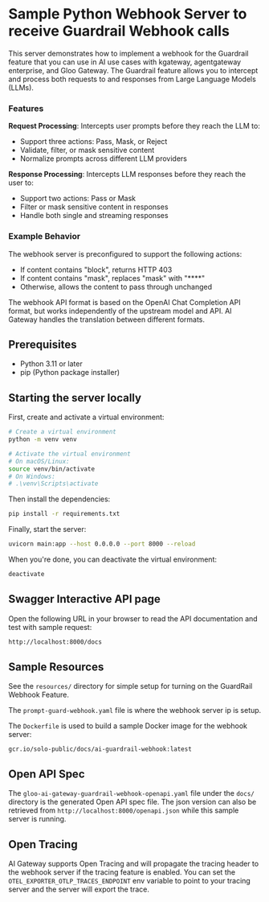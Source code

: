 # Sample Python Webhook Server to receive Guardrail Webhook calls

This server demonstrates how to implement a webhook for the Guardrail feature that you can use in AI use cases with kgateway, agentgateway enterprise, and Gloo Gateway. The Guardrail feature allows you to intercept and process both requests to and responses from Large Language Models (LLMs).

### Features

**Request Processing**: Intercepts user prompts before they reach the LLM to:
  - Support three actions: Pass, Mask, or Reject
  - Validate, filter, or mask sensitive content
  - Normalize prompts across different LLM providers

**Response Processing**: Intercepts LLM responses before they reach the user to:
  - Support two actions: Pass or Mask
  - Filter or mask sensitive content in responses
  - Handle both single and streaming responses

### Example Behavior

The webhook server is preconfigured to support the following actions:

- If content contains "block", returns HTTP 403
- If content contains "mask", replaces "mask" with "****"
- Otherwise, allows the content to pass through unchanged

The webhook API format is based on the OpenAI Chat Completion API format, but works independently of the upstream model and API. AI Gateway handles the translation between different formats.

## Prerequisites

- Python 3.11 or later
- pip (Python package installer)

## Starting the server locally

First, create and activate a virtual environment:

```bash
# Create a virtual environment
python -m venv venv

# Activate the virtual environment
# On macOS/Linux:
source venv/bin/activate
# On Windows:
# .\venv\Scripts\activate
```

Then install the dependencies:

```bash
pip install -r requirements.txt
```

Finally, start the server:

```bash
uvicorn main:app --host 0.0.0.0 --port 8000 --reload
```

When you're done, you can deactivate the virtual environment:

```bash
deactivate
```

## Swagger Interactive API page

Open the following URL in your browser to read the API documentation and test with sample request:

```bash
http://localhost:8000/docs
```

## Sample Resources

See the `resources/` directory for simple setup for turning on the GuardRail Webhook Feature.

The `prompt-guard-webhook.yaml` file is where the webhook server ip is setup.

The `Dockerfile` is used to build a sample Docker image for the webhook server:

```
gcr.io/solo-public/docs/ai-guardrail-webhook:latest
```

## Open API Spec

The `gloo-ai-gateway-guardrail-webhook-openapi.yaml` file under the `docs/` directory is the generated Open API spec file. The json version can also be retrieved from `http://localhost:8000/openapi.json` while this sample server is running.

## Open Tracing

AI Gateway supports Open Tracing and will propagate the tracing header to the webhook server if the tracing feature is enabled. You can set the `OTEL_EXPORTER_OTLP_TRACES_ENDPOINT` env variable to point to your tracing server and the server will export the trace.
